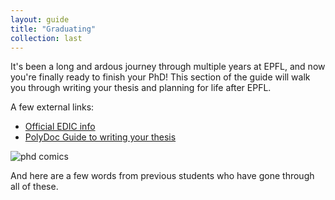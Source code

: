 ```yaml
---
layout: guide
title: "Graduating"
collection: last
---
```


It's been a long and ardous journey through multiple years at EPFL, and now you're finally ready to finish your PhD! This section of the guide will walk you through writing your thesis and planning for life after EPFL.

A few external links:

- [Official EDIC info](https://www.epfl.ch/education/phd/edic-computer-and-communication-sciences/edic-computer-and-communication-sciences/edic-end-of-thesis/)
- [PolyDoc Guide to writing your thesis](https://www.epfl.ch/campus/associations/list/polydoc/page-151233-en-html/)

![phd comics](https://www.epfl.ch/campus/associations/list/polydoc/wp-content/uploads/2018/09/phd112499s.gif)

And here are a few words from previous students who have gone through all of these.
